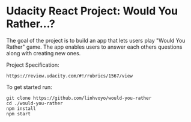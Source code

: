 # Udacity React Project: Would You Rather...?

The goal of the project is to build an app that lets users play "Would You Rather" game. The app enables users to answer each others questions along with creating new ones.

Project Specification:

```
https://review.udacity.com/#!/rubrics/1567/view
```

To get started run:

```
git clone https://github.com/linhvoyo/would-you-rather
cd ./would-you-rather
npm install
npm start
```
